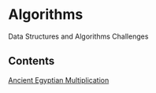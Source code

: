 # Algorithms
Data Structures and Algorithms Challenges

## Contents
[Ancient Egyptian Multiplication](1-ancient-egyptian-multiplication)


